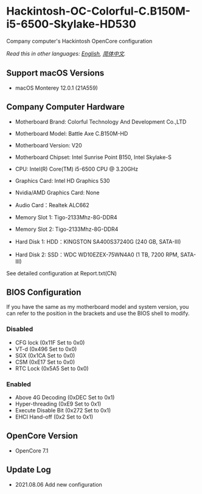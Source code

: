 # Hackintosh-OC-Colorful-C.B150M-i5-6500-Skylake-HD530

Company computer's Hackintosh OpenCore configuration

*Read this in other languages: [English](README.md), [简体中文](README-CN.md).*

## Support macOS Versions

* macOS Monterey 12.0.1 (21A559)

## Company Computer Hardware

* Motherboard Brand: Colorful Technology And Development Co.,LTD
* Motherboard Model: Battle Axe C.B150M-HD
* Motherboard Version: V20
* Motherboard Chipset: Intel Sunrise Point B150, Intel Skylake-S

* CPU: Intel(R) Core(TM) i5-6500 CPU @ 3.20GHz
* Graphics Card: Intel HD Graphics 530
* Nvidia/AMD Graphics Card: None
* Audio Card：Realtek ALC662

* Memory Slot 1: Tigo-2133Mhz-8G-DDR4
* Memory Slot 2: Tigo-2133Mhz-8G-DDR4

* Hard Disk 1: HDD：KINGSTON SA400S37240G  (240 GB, SATA-III)
* Hard Disk 2: SSD：WDC WD10EZEX-75WN4A0  (1 TB, 7200 RPM, SATA-III)

See detailed configuration at Report.txt(CN)

## BIOS Configuration

If you have the same as my motherboard model and system version, you can refer to the position in the brackets and use the BIOS shell to modify.

### Disabled

* CFG lock (0x11F Set to 0x0)
* VT-d (0x496 Set to 0x0)
* SGX (0x1CA Set to 0x0)
* CSM (0xE17 Set to 0x0)
* RTC Lock (0x5A5 Set to 0x0)

### Enabled

* Above 4G Decoding (0xDEC Set to 0x1)
* Hyper-threading (0xE9 Set to 0x1)
* Execute Disable Bit (0x272 Set to 0x1)
* EHCI Hand-off (0x2 Set to 0x1)

## OpenCore Version

* OpenCore 7.1

## Update Log

* 2021.08.06 Add new configuration